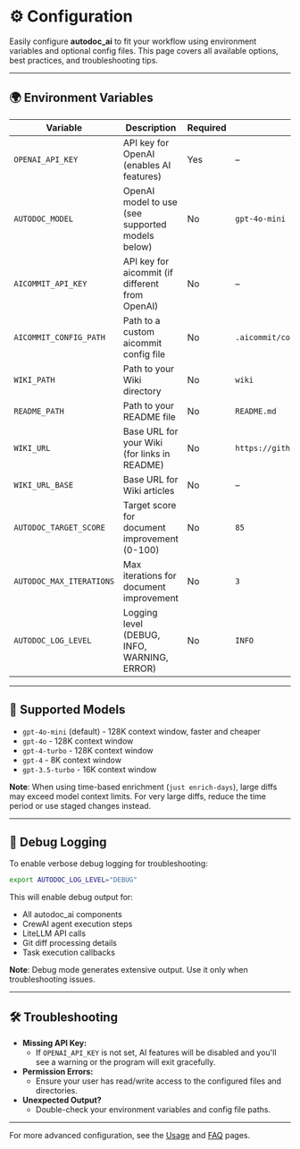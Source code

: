 # ⚙️ Configuration

Easily configure **autodoc_ai** to fit your workflow using environment variables and optional config files. This page covers all available options, best practices, and troubleshooting tips.

---

## 🌍 Environment Variables

| Variable              | Description                                              | Required | Default                                      |
|-----------------------|----------------------------------------------------------|----------|----------------------------------------------|
| `OPENAI_API_KEY`      | API key for OpenAI (enables AI features)                | Yes      | –                                            |
| `AUTODOC_MODEL`       | OpenAI model to use (see supported models below)       | No       | `gpt-4o-mini`                                |
| `AICOMMIT_API_KEY`    | API key for aicommit (if different from OpenAI)         | No       | –                                            |
| `AICOMMIT_CONFIG_PATH`| Path to a custom aicommit config file                   | No       | `.aicommit/config.toml`                      |
| `WIKI_PATH`           | Path to your Wiki directory                            | No       | `wiki`                                       |
| `README_PATH`         | Path to your README file                               | No       | `README.md`                                  |
| `WIKI_URL`            | Base URL for your Wiki (for links in README)           | No       | `https://github.com/auraz/autodoc_ai/wiki/` |
| `WIKI_URL_BASE`       | Base URL for Wiki articles                             | No       | –                                            |
| `AUTODOC_TARGET_SCORE`| Target score for document improvement (0-100)          | No       | `85`                                         |
| `AUTODOC_MAX_ITERATIONS`| Max iterations for document improvement              | No       | `3`                                          |
| `AUTODOC_LOG_LEVEL`   | Logging level (DEBUG, INFO, WARNING, ERROR)           | No       | `INFO`                                       |

---

## 🤖 Supported Models

- `gpt-4o-mini` (default) - 128K context window, faster and cheaper
- `gpt-4o` - 128K context window
- `gpt-4-turbo` - 128K context window
- `gpt-4` - 8K context window
- `gpt-3.5-turbo` - 16K context window

**Note**: When using time-based enrichment (`just enrich-days`), large diffs may exceed model context limits. For very large diffs, reduce the time period or use staged changes instead.

---

## 🐛 Debug Logging

To enable verbose debug logging for troubleshooting:

```bash
export AUTODOC_LOG_LEVEL="DEBUG"
```

This will enable debug output for:
- All autodoc_ai components
- CrewAI agent execution steps
- LiteLLM API calls
- Git diff processing details
- Task execution callbacks

**Note**: Debug mode generates extensive output. Use it only when troubleshooting issues.

---

## 🛠️ Troubleshooting

- **Missing API Key:**
  - If `OPENAI_API_KEY` is not set, AI features will be disabled and you'll see a warning or the program will exit gracefully.
- **Permission Errors:**
  - Ensure your user has read/write access to the configured files and directories.
- **Unexpected Output?**
  - Double-check your environment variables and config file paths.

---

For more advanced configuration, see the [Usage](Usage) and [FAQ](FAQ) pages.

